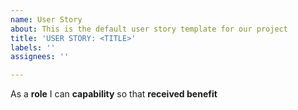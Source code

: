 ```yaml
---
name: User Story
about: This is the default user story template for our project
title: 'USER STORY: <TITLE>'
labels: ''
assignees: ''

---
```


As a **role** I can **capability** so that **received benefit**
